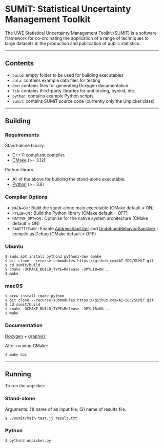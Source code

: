 # SUMiT: Statistical Uncertainty Management Toolkit

The UWE Statistical Uncertainty Management Toolkit (SUMiT) is a software
framework for co-ordinating the application of a range of techniques to large
datasets in the production and publication of public statistics.

*******************************************************************************

## Contents

* `build`: empty folder to be used for building executables
* `data`: contains example data files for testing
* `doc`: contains files for generating Doxygen documentation
* `lib`: contains third-party libraries for unit testing, pybind, etc.
* `python`: contains example Python scripts
* `sumit`: contains SUMiT source code (currently only the Unpicker class)

*******************************************************************************

## Building

### Requirements

Stand-alone binary:

* C++11 compliant compiler.
* [CMake](https://www.cmake.org "CMake") (>= 3.12)

Python library:

* All of the above for building the stand-alone executable.
* [Python](https://www.python.org "Python") (>= 3.6)

### Compiler Options

* `MAIN=ON` : Build the stand-alone main executable (CMake default = ON)
* `PYLIB=ON` : Build the Python library (CMake default = OFF)
* `NATIVE_OPT=ON` : Optimise for the native system architecture (CMake default = ON)
* `SANITIZE=ON` : Enable [AddressSanitizer](https://github.com/google/sanitizers/wiki/AddressSanitizer) and [UndefinedBehaviorSanitizer](https://clang.llvm.org/docs/UndefinedBehaviorSanitizer.html) - compile as Debug (CMake default = OFF)

### Ubuntu
```
$ sudo apt install python3 python3-dev cmake
$ git clone --recurse-submodules https://github.com/AI-SDC/SUMiT.git
$ cd sumit/build
$ cmake -DCMAKE_BUILD_TYPE=Release -DPYLIB=ON ..
$ make
```

### macOS

```
$ brew install cmake python
$ git clone --recurse-submodules https://github.com/AI-SDC/SUMiT.git
$ cd sumit/build
$ cmake -DCMAKE_BUILD_TYPE=Release -DPYLIB=ON ..
$ make
```

### Documentation

[Doxygen](http://www.doxygen.nl/download.html) + [graphviz](https://www.graphviz.org/download/)

After running CMake:

```
$ make doc
```

*******************************************************************************

## Running

To run the unpicker:

### Stand-alone

Arguments: (1) name of an input file; (2) name of results file.

```
$ ./sumit/main test.jj result.txt
```

### Python

```
$ python3 unpicker.py
```
